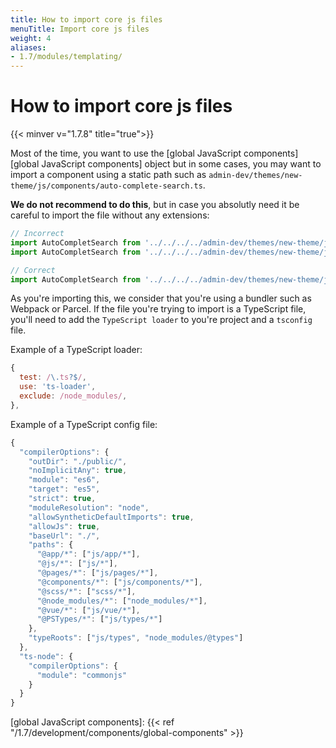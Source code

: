 ```yaml
---
title: How to import core js files 
menuTitle: Import core js files
weight: 4
aliases:
- 1.7/modules/templating/
---
```


# How to import core js files
{{< minver v="1.7.8" title="true">}}

Most of the time, you want to use the [global JavaScript components][global JavaScript components] object but in some cases, you may want to import a component using a static path such as `admin-dev/themes/new-theme/js/components/auto-complete-search.ts`.

**We do not recommend to do this**, but in case you absolutly need it be careful to import the file without any extensions:

```javascript
// Incorrect
import AutoCompletSearch from '../../../../admin-dev/themes/new-theme/js/components/auto-complete-search.js'
import AutoCompletSearch from '../../../../admin-dev/themes/new-theme/js/components/auto-complete-search.ts'

// Correct
import AutoCompletSearch from '../../../../admin-dev/themes/new-theme/js/components/auto-complete-search'
```

As you're importing this, we consider that you're using a bundler such as Webpack or Parcel. If the file you're trying to import is a TypeScript file, you'll need to add the `TypeScript loader` to you're project and a `tsconfig` file.

Example of a TypeScript loader:
```javascript
{
  test: /\.ts?$/,
  use: 'ts-loader',
  exclude: /node_modules/,
},
```

Example of a TypeScript config file:
```javascript
{
  "compilerOptions": {
    "outDir": "./public/",
    "noImplicitAny": true,
    "module": "es6",
    "target": "es5",
    "strict": true,
    "moduleResolution": "node",
    "allowSyntheticDefaultImports": true,
    "allowJs": true,
    "baseUrl": "./",
    "paths": {
      "@app/*": ["js/app/*"],
      "@js/*": ["js/*"],
      "@pages/*": ["js/pages/*"],
      "@components/*": ["js/components/*"],
      "@scss/*": ["scss/*"],
      "@node_modules/*": ["node_modules/*"],
      "@vue/*": ["js/vue/*"],
      "@PSTypes/*": ["js/types/*"]
    },
    "typeRoots": ["js/types", "node_modules/@types"]
  },
  "ts-node": {
    "compilerOptions": {
      "module": "commonjs"
    }
  }
}
```


[global JavaScript components]: {{< ref "/1.7/development/components/global-components" >}}
